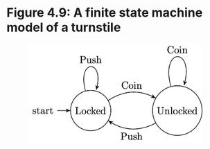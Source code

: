 # Figure 4.9: A finite state machine model of a turnstile

<div align="center">
<img src="https://github.com/keith-murray/tikz-thesis-figures/blob/main/Chapter%204/Figure%204.9/Figure_4_9.png" alt="state_machine" width="400"></img>
</div>